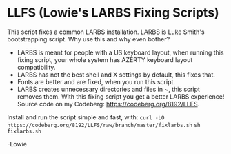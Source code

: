 # LLFS (Lowie's LARBS Fixing Scripts)
This script fixes a common LARBS installation. LARBS is Luke Smith's bootstrapping script.
Why use this and why even bother?
* LARBS is meant for people with a US keyboard layout, when running this fixing script, your whole system has AZERTY keyboard layout compatibility.
* LARBS has not the best shell and X settings by default, this fixes that.
* Fonts are better and are fixed, when you run this script.
* LARBS creates unnecessary directories and files in ~, this script removes them.
With this fixing script you get a better LARBS experience!
Source code on my Codeberg: https://codeberg.org/8192/LLFS.

Install and run the script simple and fast, with:
`curl -LO https://codeberg.org/8192/LLFS/raw/branch/master/fixlarbs.sh`
`sh fixlarbs.sh`

-Lowie
